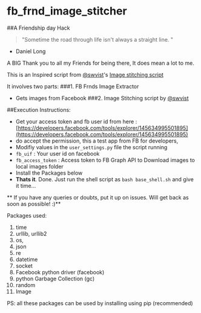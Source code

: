 fb_frnd_image_stitcher
======================

##A Friendship day Hack

> "Sometime the road through life isn't always a straight line. "
- Daniel Long

A BIG Thank you to all my Friends for being there, It does mean a lot to me. 

This is an Inspired script from [@swvist](https://github.com/swvist)'s [Image stitching script](https://gist.github.com/2692786)

It involves two parts:
###1. FB Frnds Image Extractor
- Gets images from Facebook
###2. Image Stitching script by [@swvist](https://github.com/swvist)

##Execution Instructions:
- Get your access token and fb user id from here : [https://developers.facebook.com/tools/explorer/145634995501895](https://developers.facebook.com/tools/explorer/145634995501895)
- do accept the permission, this a test app from FB for developers,
- Modifiy values in the `user_settings.py` file the script running
- `fb_uif`             : Your user id on facebook
- `fb_access_token`    : Access token to FB Graph API to Download images to local images folder
- Install the Packages below
- **Thats it**. Done. Just run the shell script as `bash base_shell.sh` and give it time...

** If you have any queries or doubts, put it up on issues. Will get back as soon as possible! :)**

Packages used:
1. time
2. urllib, urllib2
3. os, 
4. json
5. re
6. datetime
7. socket
8. Facebook python driver (facebook)
9. python Garbage Collection (gc)
10. random
11. Image

PS: all these packages can be used by installing using pip (recommended)
